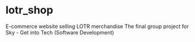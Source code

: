 # lotr_shop
E-commerce website selling LOTR merchandise
The final group project for Sky - Get into Tech (Software Development)
